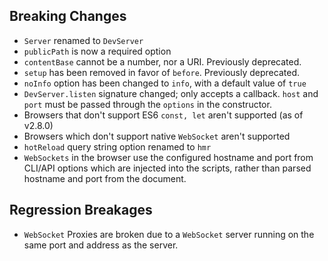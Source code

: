 ## Breaking Changes

- `Server` renamed to `DevServer`
- `publicPath` is now a required option
- `contentBase` cannot be a number, nor a URI. Previously deprecated.
- `setup` has been removed in favor of `before`. Previously deprecated.
- `noInfo` option has been changed to `info`, with a default value of `true`
- `DevServer.listen` signature changed; only accepts a callback. `host` and `port`
must be passed through the `options` in the constructor.
- Browsers that don't support ES6 `const, let` aren't supported (as of v2.8.0)
- Browsers which don't support native `WebSocket` aren't supported
- `hotReload` query string option renamed to `hmr`
- `WebSockets` in the browser use the configured hostname and port from CLI/API
options which are injected into the scripts, rather than parsed hostname and port
from the document.

## Regression Breakages

- `WebSocket` Proxies are broken due to a `WebSocket` server running on the same
port and address as the server.
